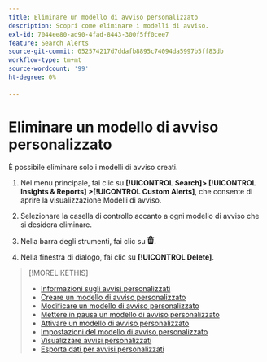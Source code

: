 ```yaml
---
title: Eliminare un modello di avviso personalizzato
description: Scopri come eliminare i modelli di avviso.
exl-id: 7044ee80-ad90-4fad-8443-300f5ff0cee7
feature: Search Alerts
source-git-commit: 052574217d7ddafb8895c74094da5997b5ff83db
workflow-type: tm+mt
source-wordcount: '99'
ht-degree: 0%

---
```


# Eliminare un modello di avviso personalizzato

È possibile eliminare solo i modelli di avviso creati.

1. Nel menu principale, fai clic su **[!UICONTROL Search]> [!UICONTROL Insights & Reports] >[!UICONTROL Custom Alerts]**, che consente di aprire la visualizzazione Modelli di avviso.

1. Selezionare la casella di controllo accanto a ogni modello di avviso che si desidera eliminare.

1. Nella barra degli strumenti, fai clic su ![Elimina](/help/search-social-commerce/assets/delete.png "Elimina").

1. Nella finestra di dialogo, fai clic su **[!UICONTROL Delete]**.

>[!MORELIKETHIS]
>
>* [Informazioni sugli avvisi personalizzati](alert-about.md)
>* [Creare un modello di avviso personalizzato](alert-template-create.md)
>* [Modificare un modello di avviso personalizzato](alert-template-edit.md)
>* [Mettere in pausa un modello di avviso personalizzato](alert-template-pause.md)
>* [Attivare un modello di avviso personalizzato](alert-template-activate.md)
>* [Impostazioni del modello di avviso personalizzato](alert-template-settings.md)
>* [Visualizzare avvisi personalizzati](alert-view.md)
>* [Esporta dati per avvisi personalizzati](alert-export-data.md)
